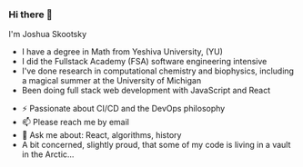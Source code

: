 ### Hi there 👋

I'm Joshua Skootsky

* I have a degree in Math from Yeshiva University, (YU)
* I did the Fullstack Academy (FSA) software engineering intensive
* I've done research in computational chemistry and biophysics, including a magical summer at the University of Michigan
* Been doing full stack web development with JavaScript and React
- ⚡ Passionate about CI/CD and the DevOps philosophy
- 📫 Please reach me by email
- 💬 Ask me about: React, algorithms, history
- A bit concerned, slightly proud, that some of my code is living in a vault in the Arctic...

<!--
- 🔭 I’m currently working on ...
- 🌱 I’m currently learning ...
- 👯 I’m looking to collaborate on ...
- 🤔 I’m looking for help with ...
- 💬 Ask me about ...
- 📫 How to reach me: ...
- 😄 Pronouns: ...
- ⚡ Fun fact: ...
-->
